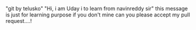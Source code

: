 "git by telusko" 
"Hi, i am Uday i to learn from navinreddy sir"
this message is just for learning purpose
       if you don't mine can you please accept my pull request....! 